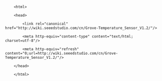 <!DOCTYPE html>
        <html>
        <head>
            <link rel="canonical" href="http://wiki.seeedstudio.com/cn/Grove-Temperature_Sensor_V1.2/"/>
            <meta http-equiv="content-type" content="text/html; charset=utf-8"/>
            <meta http-equiv="refresh" content="0;url=http://wiki.seeedstudio.com/cn/Grove-Temperature_Sensor_V1.2/"/>
        </head>
        </html>
